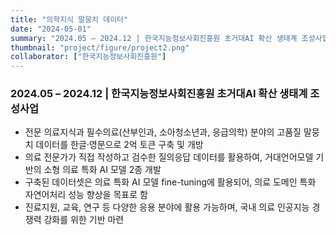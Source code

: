 ```yaml
---
title: "의학지식 말뭉치 데이터"
date: "2024-05-01"
summary: "2024.05 – 2024.12 | 한국지능정보사회진흥원 초거대AI 확산 생태계 조성사업"
thumbnail: "project/figure/project2.png"
collaborator: ["한국지능정보사회진흥원"]
---
```

### 2024.05 – 2024.12 | 한국지능정보사회진흥원 초거대AI 확산 생태계 조성사업
- 전문 의료지식과 필수의료(산부인과, 소아청소년과, 응급의학) 분야의 고품질 말뭉치 데이터를 한글·영문으로 2억 토큰 구축 및 개방
- 의료 전문가가 직접 작성하고 검수한 질의응답 데이터를 활용하여, 거대언어모델 기반의 소형 의료 특화 AI 모델 2종 개발
- 구축된 데이터셋은 의료 특화 AI 모델 fine-tuning에 활용되어, 의료 도메인 특화 자연어처리 성능 향상을 목표로 함
- 진료지원, 교육, 연구 등 다양한 응용 분야에 활용 가능하며, 국내 의료 인공지능 경쟁력 강화를 위한 기반 마련

